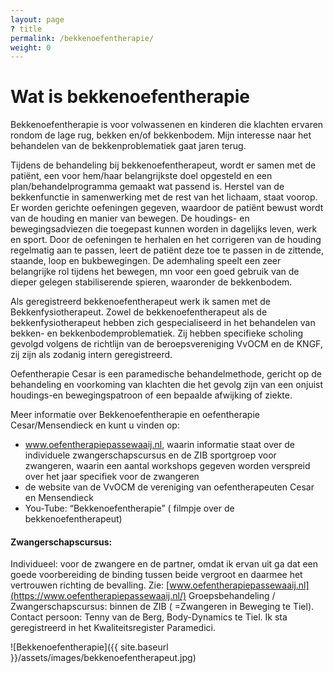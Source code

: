 ```yaml
---
layout: page
? title
permalink: /bekkenoefentherapie/
weight: 0
---
```


# Wat is bekkenoefentherapie

Bekkenoefentherapie is voor volwassenen en kinderen die klachten ervaren rondom de lage rug, bekken en/of bekkenbodem. Mijn interesse naar het behandelen van de bekkenproblematiek gaat jaren terug.

Tijdens de behandeling bij bekkenoefentherapeut, wordt er samen met de patiënt, een voor hem/haar belangrijkste doel opgesteld en een plan/behandelprogramma gemaakt wat passend is. Herstel van de bekkenfunctie in samenwerking met de rest van het lichaam, staat voorop. Er worden gerichte oefeningen gegeven, waardoor de patiënt bewust wordt van de houding en manier van bewegen. De houdings- en bewegingsadviezen die toegepast kunnen worden in dagelijks leven, werk en sport. Door de oefeningen te herhalen en het corrigeren van de houding regelmatig aan te passen, leert de patiënt deze toe te passen in de zittende, staande, loop en bukbewegingen. De ademhaling speelt een zeer belangrijke rol tijdens het bewegen, mn voor een goed gebruik van de dieper gelegen stabiliserende spieren, waaronder de bekkenbodem.

Als geregistreerd bekkenoefentherapeut werk ik samen met de Bekkenfysiotherapeut. Zowel de bekkenoefentherapeut als de bekkenfysiotherapeut hebben zich gespecialiseerd in het behandelen van bekken- en bekkenbodemproblematiek. Zij hebben specifieke scholing gevolgd volgens de richtlijn van de beroepsvereniging VvOCM en de KNGF, zij zijn als zodanig intern geregistreerd.

Oefentherapie Cesar is een paramedische behandelmethode, gericht op de behandeling en voorkoming van klachten die het gevolg zijn van een onjuist houdings-en bewegingspatroon of een bepaalde afwijking of ziekte.

Meer informatie over Bekkenoefentherapie en oefentherapie Cesar/Mensendieck en kunt u vinden op:

- www.oefentherapiepassewaaij.nl, waarin informatie staat over de individuele zwangerschapscursus en de ZIB sportgroep voor zwangeren, waarin een aantal workshops gegeven worden verspreid over het jaar specifiek voor de zwangeren
- de website van de VvOCM de vereniging van oefentherapeuten Cesar en Mensendieck
- You-Tube: “Bekkenoefentherapie” ( filmpje over de bekkenoefentherapeut)

#### Zwangerschapscursus:

Individueel: voor de zwangere en de partner, omdat ik ervan uit ga dat een goede voorbereiding de binding tussen beide vergroot en daarmee het vertrouwen richting de bevalling. Zie: [www.oefentherapiepassewaaij.nl](https://www.oefentherapiepassewaaij.nl/) Groepsbehandeling / Zwangerschapscursus: binnen de ZIB ( =Zwangeren in Beweging te Tiel). Contact persoon: Tenny van de Berg, Body-Dynamics te Tiel. Ik sta geregistreerd in het Kwaliteitsregister Paramedici.

![Bekkenoefentherapie]({{ site.baseurl }}/assets/images/bekkenoefentherapeut.jpg)
